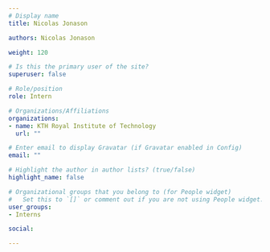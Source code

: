 ```yaml
---
# Display name
title: Nicolas Jonason

authors: Nicolas Jonason

weight: 120

# Is this the primary user of the site?
superuser: false

# Role/position
role: Intern

# Organizations/Affiliations
organizations:
- name: KTH Royal Institute of Technology
  url: ""

# Enter email to display Gravatar (if Gravatar enabled in Config)
email: ""

# Highlight the author in author lists? (true/false)
highlight_name: false

# Organizational groups that you belong to (for People widget)
#   Set this to `[]` or comment out if you are not using People widget.
user_groups:
- Interns

social:

---
```


